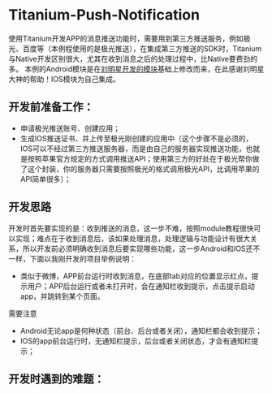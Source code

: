 # Titanium-Push-Notification
使用Titanium开发APP的消息推送功能时，需要用到第三方推送服务，例如极光、百度等（本例程使用的是极光推送），在集成第三方推送的SDK时，Titanium与Native开发区别很大，尤其在收到消息之后的处理过程中，比Native要费劲的多。
本例的Android模块是在[刘明星开发的模块][1]基础上修改而来，在此感谢刘明星大神的帮助！IOS模块为自己集成。

## 开发前准备工作：
- 申请极光推送账号、创建应用；
- 生成IOS推送证书、并上传至极光刚创建的应用中（这个步骤不是必须的，IOS可以不经过第三方推送服务器，而是由自己的服务器实现推送功能，也就是按照苹果官方规定的方式调用推送API；使用第三方的好处在于极光帮你做了这个封装，你的服务器只需要按照极光的格式调用极光API，比调用苹果的API简单很多）；

## 开发思路
开发时首先要实现的是：收到推送的消息，这一步不难，按照module教程很快可以实现；难点在于收到消息后，该如果处理消息，处理逻辑与功能设计有很大关系，所以开发前必须明确收到消息后要实现哪些功能，这一步Android和IOS还不一样，下面以我刚开发的项目举例说明：
- 类似于微博，APP前台运行时收到消息，在底部tab对应的位置显示红点，提示用户；APP后台运行或者未打开时，会在通知栏收到提示，点击提示启动app，并跳转到某个页面。

需要注意
- Android无论app是何种状态（前台、后台或者关闭），通知栏都会收到提示；
- IOS的app前台运行时，无通知栏提示，后台或者关闭状态，才会有通知栏提示；

## 开发时遇到的难题：


  [1]: https://github.com/liumingxing/titanium_module_jpush_android